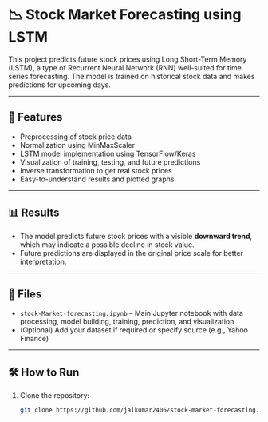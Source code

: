 # 📉 Stock Market Forecasting using LSTM

This project predicts future stock prices using Long Short-Term Memory (LSTM), a type of Recurrent Neural Network (RNN) well-suited for time series forecasting. The model is trained on historical stock data and makes predictions for upcoming days.

---

## 🚀 Features

- Preprocessing of stock price data
- Normalization using MinMaxScaler
- LSTM model implementation using TensorFlow/Keras
- Visualization of training, testing, and future predictions
- Inverse transformation to get real stock prices
- Easy-to-understand results and plotted graphs

---

## 📊 Results

- The model predicts future stock prices with a visible **downward trend**, which may indicate a possible decline in stock value.
- Future predictions are displayed in the original price scale for better interpretation.

---

## 📁 Files

- `stock-Market-forecasting.ipynb` – Main Jupyter notebook with data processing, model building, training, prediction, and visualization
- (Optional) Add your dataset if required or specify source (e.g., Yahoo Finance)

---

## 🛠️ How to Run

1. Clone the repository:
   ```bash
   git clone https://github.com/jaikumar2406/stock-market-forecasting.git
